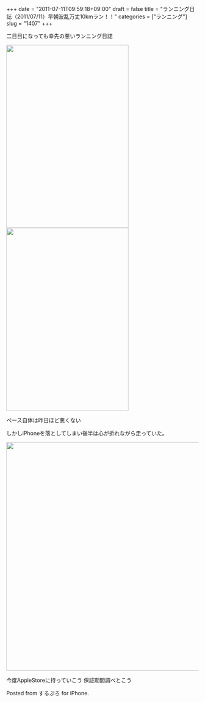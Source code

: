 +++
date = "2011-07-11T09:59:18+09:00"
draft = false
title = "ランニング日誌（2011/07/11）早朝波乱万丈10kmラン！！"
categories = ["ランニング"]
slug = "1407"
+++

二日目になっても幸先の悪いランニング日誌

<!--more-->


<img src="http://knk-n.com/wp-content/uploads/2011/07/slooProImg_20110711092907.png" alt="" width="320" height="480" alt="" class="slooProImg" />

<img alt="" src="http://knk-n.com/wp-content/uploads/2011/07/slooProImg_20110711093320.png" width="320" height="480" class="slooProImg" />

ペース自体は昨日ほど悪くない

しかしiPhoneを落としてしまい後半は心が折れながら走っていた。

<img alt="" src="http://knk-n.com/wp-content/uploads/2011/07/slooProImg_20110711095340.jpg" width="600" class="slooProImg" />

今度AppleStoreに持っていこう 保証期間調べとこう


Posted from するぷろ for iPhone.
